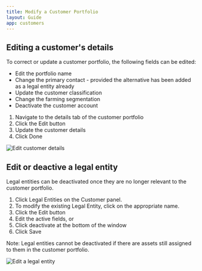 ```yaml
---
title: Modify a Customer Portfolio
layout: Guide
app: customers
---
```


## Editing a customer's details

To correct or update a customer portfolio, the following fields can be edited:

* Edit the portfolio name
* Change the primary contact - provided the alternative has been added as a legal entity already
* Update the customer classification
* Change the farming segmentation
* Deactivate the customer account

1. Navigate to the details tab of the customer portfolio
2. Click the Edit button
3. Update the customer details
4. Click Done

![Edit customer details](images/ENT_customer_details_edit.jpg)

## Edit or deactive a legal entity

Legal entities can be deactivated once they are no longer relevant to the customer portfolio.

1. Click Legal Entities on the Customer panel.
2. To modify the existing Legal Entity, click on the appropriate name.
3. Click the Edit button
4. Edit the active fields, or
5. Click deactivate at the bottom of the window
6. Click Save

Note: Legal entities cannot be deactivated if there are assets still assigned to them in the customer portfolio. 

![Edit a legal entity](images/ENT_legal_entity_edit.jpg)
